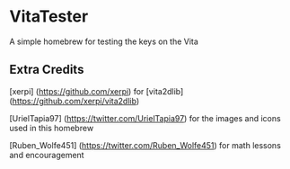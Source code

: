 VitaTester
==================

A simple homebrew for testing the keys on the Vita

## Extra Credits

[xerpi] (https://github.com/xerpi) for [vita2dlib] (https://github.com/xerpi/vita2dlib)

[UrielTapia97] (https://twitter.com/UrielTapia97) for the images and icons used in this homebrew

[Ruben_Wolfe451] (https://twitter.com/Ruben_Wolfe451) for math lessons and encouragement
